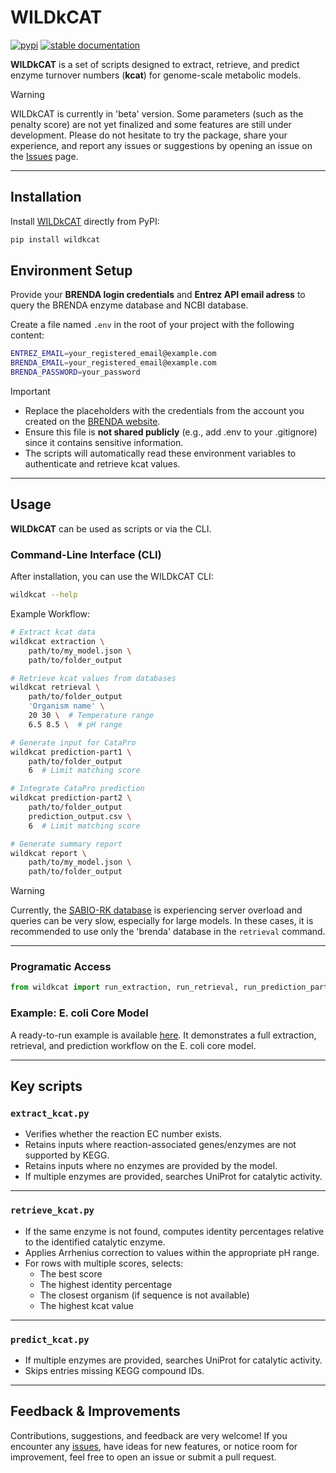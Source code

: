 # WILDkCAT

[![pypi](https://img.shields.io/pypi/v/wildkcat.svg)](https://pypi.org/project/wildkcat/) [![stable documentation](https://img.shields.io/badge/docs-stable-blue)](https://h-escoffier.github.io/WILDkCAT/)

**WILDkCAT** is a set of scripts designed to extract, retrieve, and predict enzyme turnover numbers (**kcat**) for genome-scale metabolic models.   


> [!WARNING] 
> WILDkCAT is currently in 'beta' version. Some parameters (such as the penalty score) are not yet finalized and some features are still under development.
> Please do not hesitate to try the package, share your experience, and report any issues or suggestions by opening an issue on the [Issues](https://github.com/h-escoffier/WILDkCAT/issues) page.

---

## Installation

Install [WILDkCAT](https://pypi.org/project/wildkcat/) directly from PyPI:

```bash
pip install wildkcat
```

## Environment Setup 

Provide your **BRENDA login credentials** and **Entrez API email adress** to query the BRENDA enzyme database and NCBI database.

Create a file named `.env` in the root of your project with the following content:

```bash
ENTREZ_EMAIL=your_registered_email@example.com
BRENDA_EMAIL=your_registered_email@example.com
BRENDA_PASSWORD=your_password
```

> [!IMPORTANT] 
> * Replace the placeholders with the credentials from the account you created on the [BRENDA website](https://www.brenda-enzymes.org).
> * Ensure this file is **not shared publicly** (e.g., add .env to your .gitignore) since it contains sensitive information.
> * The scripts will automatically read these environment variables to authenticate and retrieve kcat values.

---

## Usage

**WILDkCAT** can be used as scripts or via the CLI.

### Command-Line Interface (CLI)

After installation, you can use the WILDkCAT CLI:

```bash
wildkcat --help
```

Example Workflow:

```bash
# Extract kcat data
wildkcat extraction \
    path/to/my_model.json \
    path/to/folder_output

# Retrieve kcat values from databases
wildkcat retrieval \
    path/to/folder_output
    'Organism name' \
    20 30 \  # Temperature range
    6.5 8.5 \  # pH range

# Generate input for CataPro
wildkcat prediction-part1 \
    path/to/folder_output
    6  # Limit matching score 

# Integrate CataPro prediction
wildkcat prediction-part2 \
    path/to/folder_output
    prediction_output.csv \
    6  # Limit matching score

# Generate summary report
wildkcat report \
    path/to/my_model.json \
    path/to/folder_output
```

> [!WARNING]  
> Currently, the [SABIO-RK database](http://sabio.h-its.org) is experiencing server overload and queries can be very slow, especially for large models. In these cases, it is recommended to use only the 'brenda' database in the `retrieval` command.

---

### Programatic Access 

```python
from wildkcat import run_extraction, run_retrieval, run_prediction_part1, run_prediction_part2, generate_summary_report
```

### Example: E. coli Core Model
A ready-to-run example is available [here](https://github.com/h-escoffier/WILDkCAT/blob/main/scripts/run_wildkcat.py). 
It demonstrates a full extraction, retrieval, and prediction workflow on the E. coli core model.

---

## Key scripts 

### `extract_kcat.py`
- Verifies whether the reaction EC number exists.  
- Retains inputs where reaction-associated genes/enzymes are not supported by KEGG.  
- Retains inputs where no enzymes are provided by the model.  
- If multiple enzymes are provided, searches UniProt for catalytic activity.  

---

### `retrieve_kcat.py`
- If the same enzyme is not found, computes identity percentages relative to the identified catalytic enzyme.  
- Applies Arrhenius correction to values within the appropriate pH range.  
- For rows with multiple scores, selects:
  - The best score  
  - The highest identity percentage  
  - The closest organism (if sequence is not available)  
  - The highest kcat value  

---

### `predict_kcat.py`
- If multiple enzymes are provided, searches UniProt for catalytic activity.  
- Skips entries missing KEGG compound IDs.  

--- 

## Feedback & Improvements

Contributions, suggestions, and feedback are very welcome! If you encounter any [issues](https://github.com/h-escoffier/WILDkCAT/issues), have ideas for new features, or notice room for improvement, feel free to open an issue or submit a pull request.